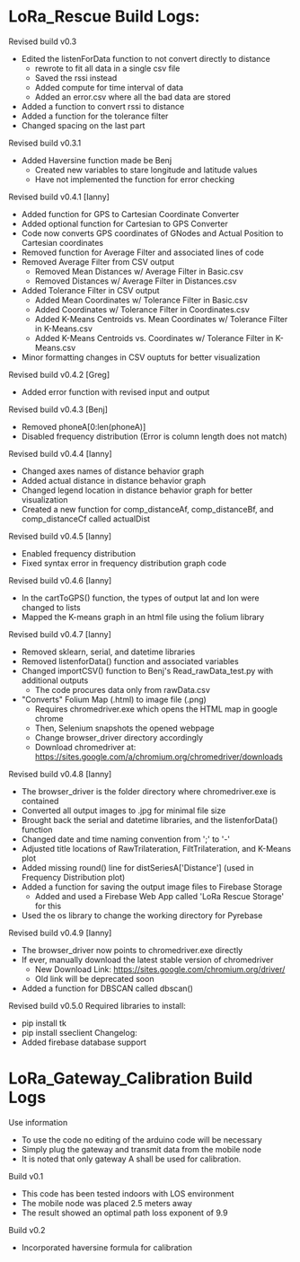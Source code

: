 # LoRa_Rescue Build Logs:

Revised build v0.3
- Edited the listenForData function to not convert directly to distance
  - rewrote to fit all data in a single csv file
  - Saved the rssi instead
  - Added compute for time interval of data
  - Added an error.csv where all the bad data are stored
- Added a function to convert rssi to distance
- Added a function for the tolerance filter
- Changed spacing on the last part

Revised build v0.3.1
- Added Haversine function made be Benj
  - Created new variables to stare longitude and latitude values
  - Have not implemented the function for error checking

Revised build v0.4.1 [Ianny]
- Added function for GPS to Cartesian Coordinate Converter
- Added optional function for Cartesian to GPS Converter
- Code now converts GPS coordinates of GNodes and Actual Position to Cartesian coordinates
- Removed function for Average Filter and associated lines of code
- Removed Average Filter from CSV output
  - Removed Mean Distances w/ Average Filter in Basic.csv
  - Removed Distances w/ Average Filter in Distances.csv
- Added Tolerance Filter in CSV output
  - Added Mean Coordinates w/ Tolerance Filter in Basic.csv
  - Added Coordinates w/ Tolerance Filter in Coordinates.csv
  - Added K-Means Centroids vs. Mean Coordinates w/ Tolerance Filter in K-Means.csv
  - Added K-Means Centroids vs. Coordinates w/ Tolerance Filter in K-Means.csv
- Minor formatting changes in CSV ouptuts for better visualization

Revised build v0.4.2 [Greg]
- Added error function with revised input and output

Revised build v0.4.3 [Benj]
- Removed phoneA[0:len(phoneA)]
- Disabled frequency distribution (Error is column length does not match)

Revised build v0.4.4 [Ianny]
- Changed axes names of distance behavior graph
- Added actual distance in distance behavior graph
- Changed legend location in distance behavior graph for better visualization
- Created a new function for comp_distanceAf, comp_distanceBf, and comp_distanceCf called actualDist

Revised build v0.4.5 [Ianny]
- Enabled frequency distribution
- Fixed syntax error in frequency distribution graph code

Revised build v0.4.6 [Ianny]
- In the cartToGPS() function, the types of output lat and lon were changed to lists
- Mapped the K-means graph in an html file using the folium library

Revised build v0.4.7 [Ianny]
- Removed sklearn, serial, and datetime libraries
- Removed listenforData() function and associated variables
- Changed importCSV() function to Benj's Read_rawData_test.py with additional outputs
    - The code procures data only from rawData.csv
- "Converts" Folium Map (.html) to image file (.png)
    - Requires chromedriver.exe which opens the HTML map in google chrome
    - Then, Selenium snapshots the opened webpage
    - Change browser_driver directory accordingly 
    - Download chromedriver at: https://sites.google.com/a/chromium.org/chromedriver/downloads

Revised build v0.4.8 [Ianny]
- The browser_driver is the folder directory where chromedriver.exe is contained
- Converted all output images to .jpg for minimal file size
- Brought back the serial and datetime libraries, and the listenforData() function
- Changed date and time naming convention from ';' to '-'
- Adjusted title locations of RawTrilateration, FiltTrilateration, and K-Means plot
- Added missing round() line for distSeriesA['Distance'] (used in Frequency Distribution plot)
- Added a function for saving the output image files to Firebase Storage
    - Added and used a Firebase Web App called 'LoRa Rescue Storage' for this
- Used the os library to change the working directory for Pyrebase

Revised build v0.4.9 [Ianny]
- The browser_driver now points to chromedriver.exe directly
- If ever, manually download the latest stable version of chromedriver 
    - New Download Link: https://sites.google.com/chromium.org/driver/
    - Old link will be deprecated soon
- Added a function for DBSCAN called dbscan()

Revised build v0.5.0
Required libraries to install:
 - pip install tk
 - pip install sseclient
Changelog:
 - Added firebase database support

# LoRa_Gateway_Calibration Build Logs
Use information
- To use the code no editing of the arduino code will be necessary
- Simply plug the gateway and transmit data from the mobile node
- It is noted that only gateway A shall be used for calibration.

Build v0.1
- This code has been tested indoors with LOS environment
- The mobile node was placed 2.5 meters away
- The result showed an optimal path loss exponent of 9.9

Build v0.2
- Incorporated haversine formula for calibration
